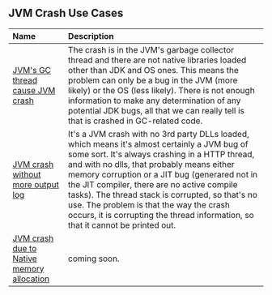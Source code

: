 JVM Crash Use Cases
-------------------

| **Name** | **Description** |
|:-----------|:-----------|
|[JVM's GC thread cause JVM crash](samples/hs_err_pid001)|The crash is in the JVM's garbage collector thread and there are not native libraries loaded other than JDK and OS ones. This means the problem can only be a bug in the JVM (more likely) or the OS (less likely). There is not enough information to make any determination of any potential JDK bugs, all that we can really tell is that is crashed in GC-related code.|
[JVM crash without more output log](samples/hs_err_pid002)|It's a JVM crash with no 3rd party DLLs loaded, which means it's almost certainly a JVM bug of some sort. It's always crashing in a HTTP thread, and with no dlls, that probably means either memory corruption or a JIT bug (generared not in the JIT compiler, there are no active compile tasks). The thread stack is corrupted, so that's no use. The problem is that the way the crash occurs, it is corrupting the thread information, so that it cannot be printed out. |
|[JVM crash due to Native memory allocation](samples/hs_err_pid003)|coming soon. |
